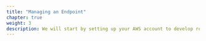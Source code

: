 ```yaml
---
title: "Managing an Endpoint"
chapter: true
weight: 3
description: We will start by setting up your AWS account to develop robot applications with AWS RoboMaker. 
---
```



